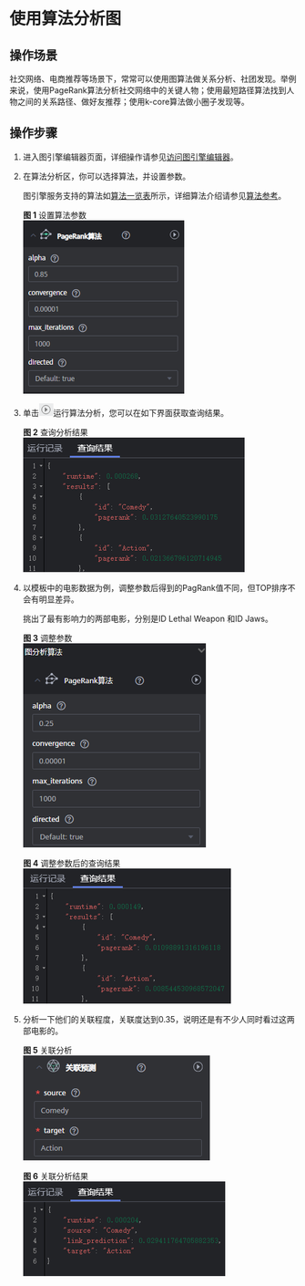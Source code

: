 # 使用算法分析图<a name="ges_01_0025"></a>

## 操作场景<a name="section28251916185816"></a>

社交网络、电商推荐等场景下，常常可以使用图算法做关系分析、社团发现。举例来说，使用PageRank算法分析社交网络中的关键人物；使用最短路径算法找到人物之间的关系路径、做好友推荐；使用k-core算法做小圈子发现等。

## 操作步骤<a name="section1059722175917"></a>

1.  进入图引擎编辑器页面，详细操作请参见[访问图引擎编辑器](访问图引擎编辑器.md)。
2.  在算法分析区，你可以选择算法，并设置参数。

    图引擎服务支持的算法如[算法一览表](算法一览表.md)所示，详细算法介绍请参见[算法参考](算法参考.md)。

    **图 1**  设置算法参数<a name="fig1247321712014"></a>  
    ![](figures/设置算法参数.png "设置算法参数")

3.  单击![](figures/zh-cn_image_0090812839.png)运行算法分析，您可以在如下界面获取查询结果。

    **图 2**  查询分析结果<a name="fig031334612"></a>  
    ![](figures/查询分析结果.png "查询分析结果")

4.  以模板中的电影数据为例，调整参数后得到的PagRank值不同，但TOP排序不会有明显差异。

    挑出了最有影响力的两部电影，分别是ID Lethal Weapon 和ID Jaws。

    **图 3**  调整参数<a name="fig54621743201016"></a>  
    ![](figures/调整参数.png "调整参数")

    **图 4**  调整参数后的查询结果<a name="fig16462114331016"></a>  
    ![](figures/调整参数后的查询结果.png "调整参数后的查询结果")

5.  分析一下他们的关联程度，关联度达到0.35，说明还是有不少人同时看过这两部电影的。

    **图 5**  关联分析<a name="fig13556961112"></a>  
    ![](figures/关联分析.png "关联分析")

    **图 6**  关联分析结果<a name="fig641762211116"></a>  
    ![](figures/关联分析结果.png "关联分析结果")



